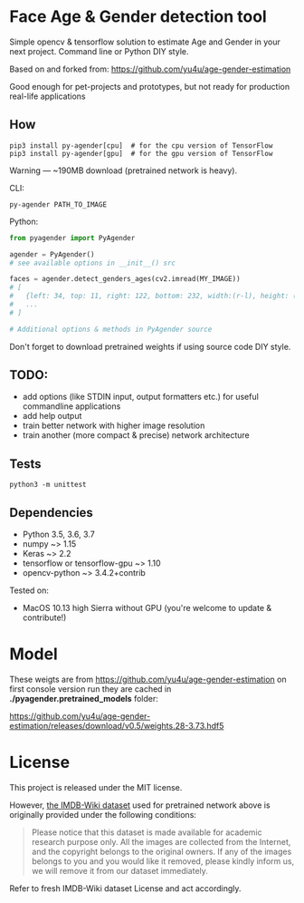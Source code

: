 # Face Age & Gender detection tool
Simple opencv & tensorflow solution to estimate Age and Gender in your 
next project. Command line or Python DIY style. 

Based on and forked from: https://github.com/yu4u/age-gender-estimation

Good enough for pet-projects and prototypes, but not ready for production 
real-life applications

## How

```commandline
pip3 install py-agender[cpu]  # for the cpu version of TensorFlow
pip3 install py-agender[gpu]  # for the gpu version of TensorFlow
```

Warning — ~190MB download (pretrained network is heavy).


CLI: 

```commandline
py-agender PATH_TO_IMAGE
```

Python:

```python
from pyagender import PyAgender

agender = PyAgender() 
# see available options in __init__() src

faces = agender.detect_genders_ages(cv2.imread(MY_IMAGE))
# [
#   {left: 34, top: 11, right: 122, bottom: 232, width:(r-l), height: (b-t), gender: 0.67, age: 23.5},
#   ...
# ]

# Additional options & methods in PyAgender source
``` 

Don't forget to download pretrained weights if using source code DIY style.

## TODO: 
- add options (like STDIN input, output formatters etc.) for useful commandline 
applications 
- add help output
- train better network with higher image resolution
- train another (more compact & precise) network architecture

## Tests

```commandline
python3 -m unittest 
```

## Dependencies
- Python 3.5, 3.6, 3.7
- numpy ~> 1.15
- Keras ~> 2.2
- tensorflow or tensorflow-gpu ~> 1.10
- opencv-python ~> 3.4.2+contrib

Tested on:
- MacOS 10.13 high Sierra without GPU (you're welcome to update & contribute!)


# Model

These weigts are from https://github.com/yu4u/age-gender-estimation
on first console version run they are cached in **./pyagender.pretrained_models** folder:

https://github.com/yu4u/age-gender-estimation/releases/download/v0.5/weights.28-3.73.hdf5

# License

This project is released under the MIT license.

However, [the IMDB-Wiki dataset](https://data.vision.ee.ethz.ch/cvl/rrothe/imdb-wiki/) used for pretrained network above is originally provided under the following conditions:

> Please notice that this dataset is made available for academic research purpose only. All the images are collected from the Internet, and the copyright belongs to the original owners. If any of the images belongs to you and you would like it removed, please kindly inform us, we will remove it from our dataset immediately.

Refer to fresh IMDB-Wiki dataset License and act accordingly.
